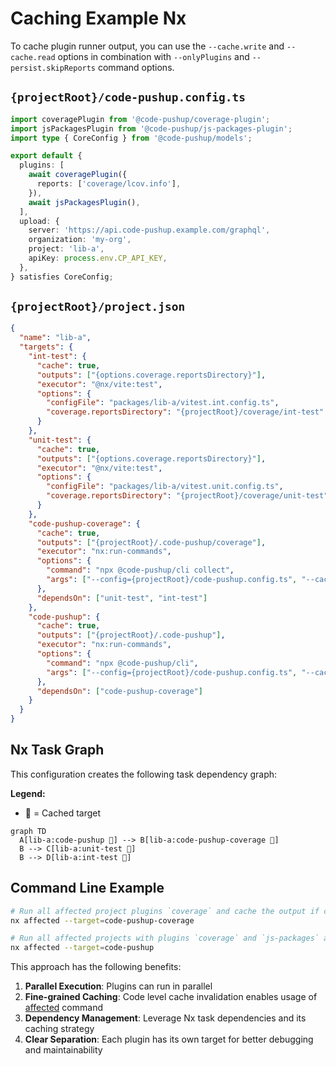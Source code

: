 # Caching Example Nx

To cache plugin runner output, you can use the `--cache.write` and `--cache.read` options in combination with `--onlyPlugins` and `--persist.skipReports` command options.

## `{projectRoot}/code-pushup.config.ts`

```ts
import coveragePlugin from '@code-pushup/coverage-plugin';
import jsPackagesPlugin from '@code-pushup/js-packages-plugin';
import type { CoreConfig } from '@code-pushup/models';

export default {
  plugins: [
    await coveragePlugin({
      reports: ['coverage/lcov.info'],
    }),
    await jsPackagesPlugin(),
  ],
  upload: {
    server: 'https://api.code-pushup.example.com/graphql',
    organization: 'my-org',
    project: 'lib-a',
    apiKey: process.env.CP_API_KEY,
  },
} satisfies CoreConfig;
```

## `{projectRoot}/project.json`

```json
{
  "name": "lib-a",
  "targets": {
    "int-test": {
      "cache": true,
      "outputs": ["{options.coverage.reportsDirectory}"],
      "executor": "@nx/vite:test",
      "options": {
        "configFile": "packages/lib-a/vitest.int.config.ts",
        "coverage.reportsDirectory": "{projectRoot}/coverage/int-test"
      }
    },
    "unit-test": {
      "cache": true,
      "outputs": ["{options.coverage.reportsDirectory}"],
      "executor": "@nx/vite:test",
      "options": {
        "configFile": "packages/lib-a/vitest.unit.config.ts",
        "coverage.reportsDirectory": "{projectRoot}/coverage/unit-test"
      }
    },
    "code-pushup-coverage": {
      "cache": true,
      "outputs": ["{projectRoot}/.code-pushup/coverage"],
      "executor": "nx:run-commands",
      "options": {
        "command": "npx @code-pushup/cli collect",
        "args": ["--config={projectRoot}/code-pushup.config.ts", "--cache.write=true", "--persist.skipReports=true", "--persist.outputDir={projectRoot}/.code-pushup", "--upload.project={projectName}"]
      },
      "dependsOn": ["unit-test", "int-test"]
    },
    "code-pushup": {
      "cache": true,
      "outputs": ["{projectRoot}/.code-pushup"],
      "executor": "nx:run-commands",
      "options": {
        "command": "npx @code-pushup/cli",
        "args": ["--config={projectRoot}/code-pushup.config.ts", "--cache.read=true", "--persist.outputDir={projectRoot}/.code-pushup", "--upload.project={projectName}"]
      },
      "dependsOn": ["code-pushup-coverage"]
    }
  }
}
```

## Nx Task Graph

This configuration creates the following task dependency graph:

**Legend:**

- 🐳 = Cached target

```mermaid
graph TD
  A[lib-a:code-pushup 🐳] --> B[lib-a:code-pushup-coverage 🐳]
  B --> C[lib-a:unit-test 🐳]
  B --> D[lib-a:int-test 🐳]
```

## Command Line Example

```bash
# Run all affected project plugins `coverage` and cache the output if configured
nx affected --target=code-pushup-coverage

# Run all affected projects with plugins `coverage` and `js-packages` and upload the report to the portal
nx affected --target=code-pushup
```

This approach has the following benefits:

1. **Parallel Execution**: Plugins can run in parallel
2. **Fine-grained Caching**: Code level cache invalidation enables usage of [affected](https://nx.dev/recipes/affected-tasks) command
3. **Dependency Management**: Leverage Nx task dependencies and its caching strategy
4. **Clear Separation**: Each plugin has its own target for better debugging and maintainability
